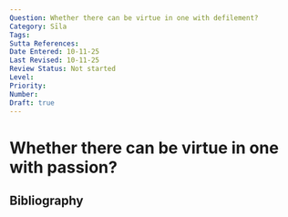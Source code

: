 ```yaml
---
Question: Whether there can be virtue in one with defilement?
Category: Sīla
Tags: 
Sutta References: 
Date Entered: 10-11-25
Last Revised: 10-11-25
Review Status: Not started
Level: 
Priority: 
Number: 
Draft: true
---
```


# Whether there can be virtue in one with passion?

## Bibliography

<!-- 

Notes:



-->